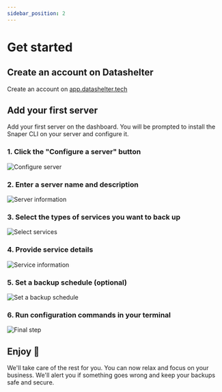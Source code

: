 ```yaml
---
sidebar_position: 2
---
```


# Get started

## Create an account on Datashelter

Create an account on [app.datashelter.tech](https://app.datashelter.tech)


## Add your first server

Add your first server on the dashboard. You will be prompted to install the Snaper CLI on your server and configure it.


### 1. Click the "Configure a server" button
![Configure server](assets/quickstart/configure_server.png)

### 2. Enter a server name and description
![Server information](assets/quickstart/1_server_informations.png)

### 3. Select the types of services you want to back up
![Select services](assets/quickstart/2_select_services.png)

### 4. Provide service details
![Service information](assets/quickstart/3_service_informations.png)

### 5. Set a backup schedule (optional)
![Set a backup schedule](assets/quickstart/4_set_scheduling.png)

### 6. Run configuration commands in your terminal
![Final step](assets/quickstart/5_final_step.png)

## Enjoy 🚀

We'll take care of the rest for you. You can now relax and focus on your business. We'll alert you if something goes wrong and keep your backups safe and secure.
